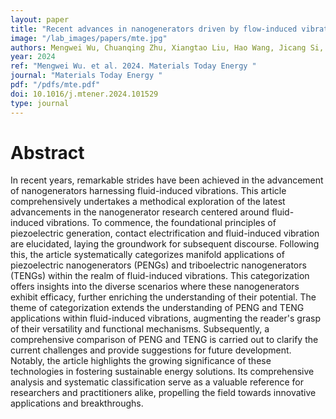 ```yaml
---
layout: paper
title: "Recent advances in nanogenerators driven by flow-induced vibrations for harvesting energy"
image: "/lab_images/papers/mte.jpg"
authors: Mengwei Wu, Chuanqing Zhu, Xiangtao Liu, Hao Wang, Jicang Si, Minyi Xu, Jianchun Mi
year: 2024
ref: "Mengwei Wu. et al. 2024. Materials Today Energy "
journal: "Materials Today Energy "
pdf: "/pdfs/mte.pdf"
doi: 10.1016/j.mtener.2024.101529
type: journal
---
```


# Abstract

In recent years, remarkable strides have been achieved in the advancement of nanogenerators harnessing fluid-induced vibrations. This article comprehensively undertakes a methodical exploration of the latest advancements in the nanogenerator research centered around fluid-induced vibrations. To commence, the foundational principles of piezoelectric generation, contact electrification and fluid-induced vibration are elucidated, laying the groundwork for subsequent discourse. Following this, the article systematically categorizes manifold applications of piezoelectric nanogenerators (PENGs) and triboelectric nanogenerators (TENGs) within the realm of fluid-induced vibrations. This categorization offers insights into the diverse scenarios where these nanogenerators exhibit efficacy, further enriching the understanding of their potential. The theme of categorization extends the understanding of PENG and TENG applications within fluid-induced vibrations, augmenting the reader's grasp of their versatility and functional mechanisms. Subsequently, a comprehensive comparison of PENG and TENG is carried out to clarify the current challenges and provide suggestions for future development. Notably, the article highlights the growing significance of these technologies in fostering sustainable energy solutions. Its comprehensive analysis and systematic classification serve as a valuable reference for researchers and practitioners alike, propelling the field towards innovative applications and breakthroughs.



